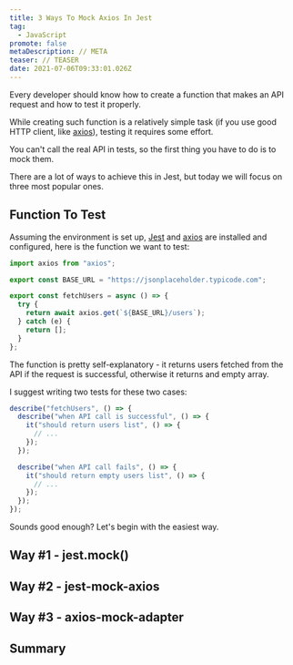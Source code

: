 ```yaml
---
title: 3 Ways To Mock Axios In Jest
tag:
  - JavaScript
promote: false
metaDescription: // META
teaser: // TEASER
date: 2021-07-06T09:33:01.026Z
---
```

Every developer should know how to create a function that makes an API request and how to test it properly.

While creating such function is a relatively simple task (if you use good HTTP client, like [axios](https://github.com/axios/axios)), testing it requires some effort.

You can't call the real API in tests, so the first thing you have to do is to mock them.

There are a lot of ways to achieve this in Jest, but today we will focus on three most popular ones.

## Function To Test

Assuming the environment is set up, [Jest](https://jestjs.io/) and [axios](https://github.com/axios/axios) are installed and configured, here is the function we want to test:

```javascript
import axios from "axios";

export const BASE_URL = "https://jsonplaceholder.typicode.com";

export const fetchUsers = async () => {
  try {
    return await axios.get(`${BASE_URL}/users`);
  } catch (e) {
    return [];
  }
};
```

The function is pretty self-explanatory - it returns users fetched from the API if the request is successful, otherwise it returns and empty array.

I suggest writing two tests for these two cases:

```javascript
describe("fetchUsers", () => {
  describe("when API call is successful", () => {
    it("should return users list", () => {
      // ...
    });
  });

  describe("when API call fails", () => {
    it("should return empty users list", () => {
      // ...
    });
  });
});
```

Sounds good enough? Let's begin with the easiest way.

## Way #1 - jest.mock()

## Way #2 - jest-mock-axios

## Way #3 - axios-mock-adapter

## Summary